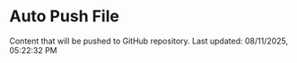 # Auto Push File

Content that will be pushed to GitHub repository.
Last updated: 08/11/2025, 05:22:32 PM